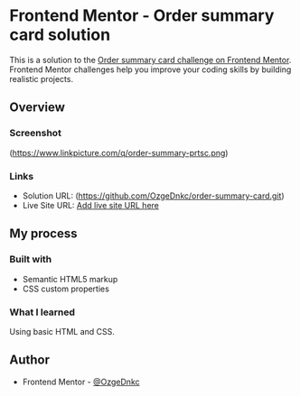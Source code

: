 # Frontend Mentor - Order summary card solution

This is a solution to the [Order summary card challenge on Frontend Mentor](https://www.frontendmentor.io/challenges/order-summary-component-QlPmajDUj). Frontend Mentor challenges help you improve your coding skills by building realistic projects. 

## Overview

### Screenshot

(https://www.linkpicture.com/q/order-summary-prtsc.png)


### Links

- Solution URL: (https://github.com/OzgeDnkc/order-summary-card.git)
- Live Site URL: [Add live site URL here](https://your-live-site-url.com)

## My process

### Built with

- Semantic HTML5 markup
- CSS custom properties

### What I learned

Using basic HTML and CSS.

## Author

- Frontend Mentor - [@OzgeDnkc](https://www.frontendmentor.io/profile/OzgeDnkc)

